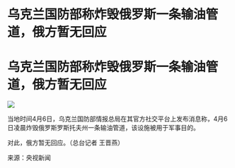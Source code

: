 # 乌克兰国防部称炸毁俄罗斯一条输油管道，俄方暂无回应

# 乌克兰国防部称炸毁俄罗斯一条输油管道，俄方暂无回应

![](https://inews.gtimg.com/om_bt/OibhNkrVy8fTHwXIxRji0BjA5dOux3SLLNPhNwOJb27rcAA/1000)

当地时间4月6日，乌克兰国防部情报总局在其官方社交平台上发布消息称，4月6日凌晨炸毁俄罗斯罗斯托夫州一条输油管道，该设施被用于军事目的。

对此，俄方暂无回应。（总台记者 王晋燕）

来源：央视新闻

